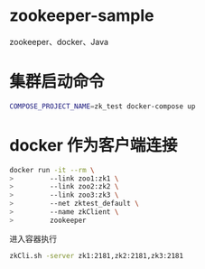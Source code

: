 # zookeeper-sample
zookeeper、docker、Java


# 集群启动命令
```bash
COMPOSE_PROJECT_NAME=zk_test docker-compose up
```

# docker 作为客户端连接

```bash
docker run -it --rm \
>         --link zoo1:zk1 \
>         --link zoo2:zk2 \
>         --link zoo3:zk3 \
>         --net zktest_default \
>         --name zkClient \
>         zookeeper
```

进入容器执行
```bash
zkCli.sh -server zk1:2181,zk2:2181,zk3:2181
```
